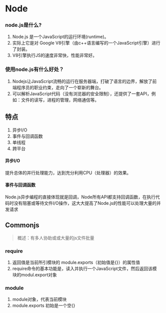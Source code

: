 # Node

### node.js是什么?
1. Node.js 是一个JavaScript的运行环境(runtime)。
2. 实际上它是对 Google  V8引擎（由c++语言编写的一个JavaScript引擎）进行了封装。
3. V8引擎执行JS的速度非常快，性能非常好。

### 使用node.js有什么好处？
1. Nodejs让JavaScript流畅的运行在服务器端，打破了语言的边界，解放了前端程序员的职业约束，走向了一个崭新的舞台。
2. 可以解析JavaScript代码（没有浏览器的安全限制），还提供了一套API，例如：文件的读写，进程的管理，网络通信等。

## 特点
1. 异步I/O
2. 事件与回调函数
3. 单线程
4. 跨平台

#### 异步I/O
提升总体的并行处理能力，达到充分利用CPU（处理器）的效果。

#### 事件与回调函数
Node.js异步编程的直接体现就是回调，Node所有API都支持回调函数，在执行代码时没有阻塞或等待文件I/O操作，这大大提高了Node.js的性能可以处理大量的并发请求

## Commonjs
>概述：有多人协助或或大量的js文件批量

### require
1. 返回值是当前所引模块的 module.exports（初始值是{}）的属性值
2. require命令的基本功能是，读入并执行一个JavaScript文件，然后返回该模块的modul.export对象


### module
1. module对象，代表当前模块
2. module.exports 初始是一个空{}
